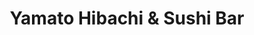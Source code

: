 ---
layout: place
title: "Yamato Hibachi & Sushi Bar"
permalink: /massachusetts/norwood/yamato-hibachi-sushi-bar.html
stateAbbr: MA
stateName: Massachusetts
cityName: Norwood
seo:
  name: "Yamato Hibachi & Sushi Bar"
  type: Restaurant
  links: null
description: "Looking for sushi in Norwood, Massachusetts? Check out Yamato Hibachi & Sushi Bar for a delightful Japanese dining experience. Enjoy a variety of sushi and o..."
place_id: ChIJ4fIGIid-5IkRwO8pgp_Ka7M
photos:
  - name: >-
      places/ChIJ4fIGIid-5IkRwO8pgp_Ka7M/photos/AeeoHcLWk1qKsOBV7BOu0vxoUpIARrsP2wN5JZQ9f2tTQigXgjfJPjs1jnH40FaJBErXAc0rHIibOjk_FRYU9qXQTKDRY8AI35mK1aXnH7trtaeS7knE0o0j_2xzXnc2xDMXmwBtjXlkuQqUgVhRzPe27AxqYs5-SRD92UxdPtZKmW339X6vpbpRCk459HfT4aNZwucl02GySAmkCvjq7XyPWVAStRVZ-euBsjxl4_NsM_4bYVZaSRI9jJ7eNDIM1olGhc26XUkFE3aUWG88Rzlqaz54KkYgH1_b-FOwJvHRweY9jg
    widthPx: 1500
    heightPx: 1000
    authorAttributions:
      - displayName: Yamato Hibachi & Sushi Bar
        uri: https://maps.google.com/maps/contrib/109972881304795477311
        photoUri: >-
          https://lh3.googleusercontent.com/a-/ALV-UjWmd9WfJQ6rMswQUGN-t5q5LReW1LNGfFTEGwQS1uFC8-lyYRo=s100-p-k-no-mo
    flagContentUri: >-
      https://www.google.com/local/imagery/report/?cb_client=maps_api_places.places_api&image_key=!1e10!2sAF1QipOCyr7UMNqbNjTo9qaXX6nJFuEsJoJKZB384cOP&hl=en-US
    googleMapsUri: >-
      https://www.google.com/maps/place//data=!3m4!1e2!3m2!1sAF1QipOCyr7UMNqbNjTo9qaXX6nJFuEsJoJKZB384cOP!2e10!4m2!3m1!1s0x89e47e272206f2e1:0xb36bca9f8229efc0
  - name: >-
      places/ChIJ4fIGIid-5IkRwO8pgp_Ka7M/photos/AeeoHcLCMCr0VHOgFWeTblfjS4f4vjT5eBSm7E7mUibdwXZqFJDUwBoesDijLQy-R_k2BqJKLrDnGsgIM07P36yzbr1_zEQhUruiSHayHZ46Y7s6bXAXZumVqtOIwDineePlrAMRZU5QyfIXwVj5LwEISIXrlbC1PhZxeJ8aR3XfzDTcd-BuJ06X5AFR7_lisD-Ut3ZLVWabPPaxAZs_lvLdmNe3-d8qtPvOwBAHxzisWqUFMIp3uF9jo6UFkBl19kmQTd9c45JvHSFrOZUHs2IiMYU0lOA3_R1wo7pEU3cjz9BsFA
    widthPx: 850
    heightPx: 478
    authorAttributions:
      - displayName: Yamato Hibachi & Sushi Bar
        uri: https://maps.google.com/maps/contrib/109972881304795477311
        photoUri: >-
          https://lh3.googleusercontent.com/a-/ALV-UjWmd9WfJQ6rMswQUGN-t5q5LReW1LNGfFTEGwQS1uFC8-lyYRo=s100-p-k-no-mo
    flagContentUri: >-
      https://www.google.com/local/imagery/report/?cb_client=maps_api_places.places_api&image_key=!1e10!2sAF1QipPDheMY6Q7Q1flU438FoikPQlD4i4JQQcGf8u2B&hl=en-US
    googleMapsUri: >-
      https://www.google.com/maps/place//data=!3m4!1e2!3m2!1sAF1QipPDheMY6Q7Q1flU438FoikPQlD4i4JQQcGf8u2B!2e10!4m2!3m1!1s0x89e47e272206f2e1:0xb36bca9f8229efc0
  - name: >-
      places/ChIJ4fIGIid-5IkRwO8pgp_Ka7M/photos/AeeoHcKKFEkSN2MEcTU0FuSVjAbD_0YGZvNkRPoKP1qhA_l1jq-DT-FmyniEzIvqAFy5M1YoipgybkOSjFR1O_rGhdCrzXTYC1JMFLzL600m-0mGDcTyDu9HrgsuT6zMxfbdlHX2Nx5yoXfO11bXs35tn6cCDIlTQsM5FC1hNCh1G3JE_RGxndEoglv_pmZgx6KoJX3cFWihXZHQDHC9RA7ifKUjU0Vrcc-toQ7V3DGVnOvga4CtzBxB1l96IyLKqZLSWKZBG4OyefoLMFYAXYHfRkR3s0wFyTaiZlxs8RUPTd4tpA
    widthPx: 769
    heightPx: 764
    authorAttributions:
      - displayName: Yamato Hibachi & Sushi Bar
        uri: https://maps.google.com/maps/contrib/109972881304795477311
        photoUri: >-
          https://lh3.googleusercontent.com/a-/ALV-UjWmd9WfJQ6rMswQUGN-t5q5LReW1LNGfFTEGwQS1uFC8-lyYRo=s100-p-k-no-mo
    flagContentUri: >-
      https://www.google.com/local/imagery/report/?cb_client=maps_api_places.places_api&image_key=!1e10!2sAF1QipNCqvU9w94BbE3-ogzZ3t70a-ci7B5_RqKu9qGE&hl=en-US
    googleMapsUri: >-
      https://www.google.com/maps/place//data=!3m4!1e2!3m2!1sAF1QipNCqvU9w94BbE3-ogzZ3t70a-ci7B5_RqKu9qGE!2e10!4m2!3m1!1s0x89e47e272206f2e1:0xb36bca9f8229efc0
  - name: >-
      places/ChIJ4fIGIid-5IkRwO8pgp_Ka7M/photos/AeeoHcLF1IOWTMyA5wYV3ET6pyHNcj4ggXDRm6ai2c71nEHuT43hAD7Z3gCJ2Ip_OzU98MYW9BKd5mXhmNFP6dhN_YgbAezbZZHdNVjJZGteqBytnz1nKkaCPoiImfOgeNovA9FUf3xXCCYLAJ3qI8nZaXJDCRjhll06n4rqFxyJDRD525FEvEGN5PvdyC078cv2bV7WAe0fIq3lrYZ6AL-uJMJu0heuFBNWAWoMe5WIR19AKWMino2IeM6S5shO2U8CAS-BY1GemdZv-05rZlL_T_BCxNEMiUpHlTRLZ9xU0EUiXQ
    widthPx: 1112
    heightPx: 1152
    authorAttributions:
      - displayName: Yamato Hibachi & Sushi Bar
        uri: https://maps.google.com/maps/contrib/109972881304795477311
        photoUri: >-
          https://lh3.googleusercontent.com/a-/ALV-UjWmd9WfJQ6rMswQUGN-t5q5LReW1LNGfFTEGwQS1uFC8-lyYRo=s100-p-k-no-mo
    flagContentUri: >-
      https://www.google.com/local/imagery/report/?cb_client=maps_api_places.places_api&image_key=!1e10!2sAF1QipPvVruFzDt7c2FcZn5cshYsbj5NmU-Ii77aIs2r&hl=en-US
    googleMapsUri: >-
      https://www.google.com/maps/place//data=!3m4!1e2!3m2!1sAF1QipPvVruFzDt7c2FcZn5cshYsbj5NmU-Ii77aIs2r!2e10!4m2!3m1!1s0x89e47e272206f2e1:0xb36bca9f8229efc0
  - name: >-
      places/ChIJ4fIGIid-5IkRwO8pgp_Ka7M/photos/AeeoHcI2cRWds0gdLfbjWapxhkwofbTt1ATdQiFdDkZwjuRYFwc6Lz1alT-MZRRU8yDn29LhLAdCRkUY7cMrwy3oDFXt7S_rFq7U3HYm7OtSihs9qIkgYIqvMnB619GhMy7E0rf-utlOg8c-oH5cvJPN9iYv7YG0ngaeBJh3V9D3ZVeqvZMM_1mPl5axVNHpCpcja2KfiH4lgtx0UgxpgUgWWFZPwd5ZbH2SjD6inLumH4X_QZQCOxUEsFODW0uGc9ibKq1DSIcwV-uD2-aRzpbW9CWQ9muyH7C98gqJtfjRhOXkdw
    widthPx: 912
    heightPx: 1112
    authorAttributions:
      - displayName: Yamato Hibachi & Sushi Bar
        uri: https://maps.google.com/maps/contrib/109972881304795477311
        photoUri: >-
          https://lh3.googleusercontent.com/a-/ALV-UjWmd9WfJQ6rMswQUGN-t5q5LReW1LNGfFTEGwQS1uFC8-lyYRo=s100-p-k-no-mo
    flagContentUri: >-
      https://www.google.com/local/imagery/report/?cb_client=maps_api_places.places_api&image_key=!1e10!2sAF1QipM4SBROv5anCbavilcpmtqEXdVC8CjF3LeFYUrc&hl=en-US
    googleMapsUri: >-
      https://www.google.com/maps/place//data=!3m4!1e2!3m2!1sAF1QipM4SBROv5anCbavilcpmtqEXdVC8CjF3LeFYUrc!2e10!4m2!3m1!1s0x89e47e272206f2e1:0xb36bca9f8229efc0
  - name: >-
      places/ChIJ4fIGIid-5IkRwO8pgp_Ka7M/photos/AeeoHcJDb2Goj48TRn8nQKXGO3TMezcWvARMH9_aIknl5Os8477cPUzjtKDZbj6ExbMNfBJ4l5Vc1qqf1BJ32nSKJv1WK7r6u0y88jVmqOBLQ8xnhKQkL8HqVfNcKVuscNTnC8fAU_1uMUk2i5TTE9vXDpkHldPMRQTWAJxYnieJFdadxOeslwxpodMxVogx5aWK1KM49U_ORmmgFYWlGG24luqeHAnNEc4Cq7X0Q_kbm6RA6LZqCpkgi-Apsv4NoRAr3TPjTrmTzOH3EsdDbVEhgprGj2M0bePFc4swFNF4MX8BWw
    widthPx: 879
    heightPx: 750
    authorAttributions:
      - displayName: Yamato Hibachi & Sushi Bar
        uri: https://maps.google.com/maps/contrib/109972881304795477311
        photoUri: >-
          https://lh3.googleusercontent.com/a-/ALV-UjWmd9WfJQ6rMswQUGN-t5q5LReW1LNGfFTEGwQS1uFC8-lyYRo=s100-p-k-no-mo
    flagContentUri: >-
      https://www.google.com/local/imagery/report/?cb_client=maps_api_places.places_api&image_key=!1e10!2sAF1QipMIklnkWYkRRxXmMqrA0skP8rMdIf6zho3SYDFo&hl=en-US
    googleMapsUri: >-
      https://www.google.com/maps/place//data=!3m4!1e2!3m2!1sAF1QipMIklnkWYkRRxXmMqrA0skP8rMdIf6zho3SYDFo!2e10!4m2!3m1!1s0x89e47e272206f2e1:0xb36bca9f8229efc0
  - name: >-
      places/ChIJ4fIGIid-5IkRwO8pgp_Ka7M/photos/AeeoHcIIBhMLvflLH0EVP74hAs9n0ngvcV1xIeVITB2mAXS-jP2BtHIi8xMi5h26xRMqsrdHpY6FgQn1AJEhdI842SkKOK4FRCoFjuhf4VwCEqNXR9Zb055HiAUtu_mIK1T_Yo01yJNMHA8oRCx_Qm_Arvv2WPqNBK6jeAIYviS04i_ZCbO1i_Zd5JU09kKuatWblKdWg-xRHgdRdWpyAa9baaO8J_O_qpMc7p-bxQH1obyg4ROVZW5wFSdV_K5hOC3bVf4wz8IuO23Sm7Y0Z-IjLsAqNdPtujnNfq63cdhk9Hszgg
    widthPx: 1026
    heightPx: 787
    authorAttributions:
      - displayName: Yamato Hibachi & Sushi Bar
        uri: https://maps.google.com/maps/contrib/109972881304795477311
        photoUri: >-
          https://lh3.googleusercontent.com/a-/ALV-UjWmd9WfJQ6rMswQUGN-t5q5LReW1LNGfFTEGwQS1uFC8-lyYRo=s100-p-k-no-mo
    flagContentUri: >-
      https://www.google.com/local/imagery/report/?cb_client=maps_api_places.places_api&image_key=!1e10!2sAF1QipOYSJLztbLKmvmMuJO2bwzk8lkPvcL6AZnr21K6&hl=en-US
    googleMapsUri: >-
      https://www.google.com/maps/place//data=!3m4!1e2!3m2!1sAF1QipOYSJLztbLKmvmMuJO2bwzk8lkPvcL6AZnr21K6!2e10!4m2!3m1!1s0x89e47e272206f2e1:0xb36bca9f8229efc0
  - name: >-
      places/ChIJ4fIGIid-5IkRwO8pgp_Ka7M/photos/AeeoHcJf0MA3IQSH-fjxb3SwmVaRxB_Glfe7gK8au2h8uJPEa03RLqEiyuXzm-l3Xp8cNN4EdoKIPzJB93YERd_jYItiG3lAQSembixpGUMJH5hS9PmdUBxktkoFsXYP7EWAkU6CSWS-iWYrZdbVx_ZJ_qCWIoskCeItJmpETE7-7VEZMcUzcl63DpaMNPwvRXWxOL2z6CYE6EkXJNufG6zV9bo4H9IOY5NlixuU474k8rFABHtOxibhcu4fo0m8ux8Zczq23Xx2ML1LEbYPx8O1Msu1iG3Yd5LrLTwITpTxwy8jzw
    widthPx: 1003
    heightPx: 721
    authorAttributions:
      - displayName: Yamato Hibachi & Sushi Bar
        uri: https://maps.google.com/maps/contrib/109972881304795477311
        photoUri: >-
          https://lh3.googleusercontent.com/a-/ALV-UjWmd9WfJQ6rMswQUGN-t5q5LReW1LNGfFTEGwQS1uFC8-lyYRo=s100-p-k-no-mo
    flagContentUri: >-
      https://www.google.com/local/imagery/report/?cb_client=maps_api_places.places_api&image_key=!1e10!2sAF1QipM39s-x3cK-yu3ylc80p7Pktjv8-pdeEw4OVGDb&hl=en-US
    googleMapsUri: >-
      https://www.google.com/maps/place//data=!3m4!1e2!3m2!1sAF1QipM39s-x3cK-yu3ylc80p7Pktjv8-pdeEw4OVGDb!2e10!4m2!3m1!1s0x89e47e272206f2e1:0xb36bca9f8229efc0
  - name: >-
      places/ChIJ4fIGIid-5IkRwO8pgp_Ka7M/photos/AeeoHcLPyGTeUVDxvImqNH0pvFKyhzaBbLaHUfIIaex2bPZ8UtIJJoYC1kvO-o-AoebmZTYigCIhqWRmYMnvYlmfq8c9QSIh-5IAjEkkZRL6QfH2_53ePSiJEdHRGZXL9ToPHP3r3cMyhqmcBfb6pVXUhKZHr5CyqPNfRR2Id3R6LVbd1QsePALBNqkUgwtOcrqQfRn3i4bgAZWNOtHlo235a5l1Spu87N8j1SMUA2JXpWWE0T8wQaCVY3qfwTsBB99gLE4RaoVQ49VzLA-HCgHR7idqnNMfi5CdPlh8656jDXa9ng
    widthPx: 627
    heightPx: 756
    authorAttributions:
      - displayName: Yamato Hibachi & Sushi Bar
        uri: https://maps.google.com/maps/contrib/109972881304795477311
        photoUri: >-
          https://lh3.googleusercontent.com/a-/ALV-UjWmd9WfJQ6rMswQUGN-t5q5LReW1LNGfFTEGwQS1uFC8-lyYRo=s100-p-k-no-mo
    flagContentUri: >-
      https://www.google.com/local/imagery/report/?cb_client=maps_api_places.places_api&image_key=!1e10!2sAF1QipMPc527ASMspst7XCFtDmO7Cu10mLvsE7cgXbhS&hl=en-US
    googleMapsUri: >-
      https://www.google.com/maps/place//data=!3m4!1e2!3m2!1sAF1QipMPc527ASMspst7XCFtDmO7Cu10mLvsE7cgXbhS!2e10!4m2!3m1!1s0x89e47e272206f2e1:0xb36bca9f8229efc0
  - name: >-
      places/ChIJ4fIGIid-5IkRwO8pgp_Ka7M/photos/AeeoHcKSMSkezqCWFUh0bCtu3rcmqBwl9FXu4cvFguZn5T4vf4K85CyhkYBdoQALqhB9U3RJieCkwGxFVN_gzUPyZnc3f44lfwLoLDPdGaS68rn3bz81BAa4PmJ0lt1yiBK6wzu3thO2vMPkxc-nUlAYy5u2Ua9OBW3sjMcw3Ok13PAP6xvGitxQrHtOp_tKdqY_Z-5sUoOa8-fQApIMDZzIOP3JR8DqXRxtlkKdfYbtUr4asitOSNsP_WO7XLu78f-FI5fHjkj0QQk2m2NMxottx3Q9GeiVOF7scmVEVKWQ6jjULg
    widthPx: 915
    heightPx: 772
    authorAttributions:
      - displayName: Yamato Hibachi & Sushi Bar
        uri: https://maps.google.com/maps/contrib/109972881304795477311
        photoUri: >-
          https://lh3.googleusercontent.com/a-/ALV-UjWmd9WfJQ6rMswQUGN-t5q5LReW1LNGfFTEGwQS1uFC8-lyYRo=s100-p-k-no-mo
    flagContentUri: >-
      https://www.google.com/local/imagery/report/?cb_client=maps_api_places.places_api&image_key=!1e10!2sAF1QipP7eksDTqF2g463KBoaZjKVCdaW8njflWA1vDVR&hl=en-US
    googleMapsUri: >-
      https://www.google.com/maps/place//data=!3m4!1e2!3m2!1sAF1QipP7eksDTqF2g463KBoaZjKVCdaW8njflWA1vDVR!2e10!4m2!3m1!1s0x89e47e272206f2e1:0xb36bca9f8229efc0
address: 1200 Boston-Providence Turnpike, Norwood, MA 02062, USA
street: 1200 Boston-Providence Turnpike
city: Norwood
state: MA
zip: '02062'
country: USA
neighborhood: null
latitude: '42.171955'
longitude: '-71.194870'
accessibility_options:
  wheelchairAccessibleParking: true
  wheelchairAccessibleEntrance: true
  wheelchairAccessibleRestroom: true
  wheelchairAccessibleSeating: true
business_status: OPERATIONAL
name: Yamato Hibachi & Sushi Bar
google_maps_links:
  directionsUri: >-
    https://www.google.com/maps/dir//''/data=!4m7!4m6!1m1!4e2!1m2!1m1!1s0x89e47e272206f2e1:0xb36bca9f8229efc0!3e0
  placeUri: https://maps.google.com/?cid=12928649941729537984
  writeAReviewUri: >-
    https://www.google.com/maps/place//data=!4m3!3m2!1s0x89e47e272206f2e1:0xb36bca9f8229efc0!12e1
  reviewsUri: >-
    https://www.google.com/maps/place//data=!4m4!3m3!1s0x89e47e272206f2e1:0xb36bca9f8229efc0!9m1!1b1
  photosUri: >-
    https://www.google.com/maps/place//data=!4m3!3m2!1s0x89e47e272206f2e1:0xb36bca9f8229efc0!10e5
primary_type: Japanese Restaurant
opening_hours:
  regular: null
  current: null
secondary_opening_hours:
  regular:
    weekdayDescriptions: null
    type: null
  current:
    weekdayDescriptions: null
    type: null
phone: null
price_level: null
price_range: null
rating: null
rating_count: 0
website: null
reviews: null
parking_options: null
payment_options: null
allow_dogs: null
curbside_pickup: null
delivery: null
dine_in: null
good_for_children: null
good_for_groups: null
good_for_sports: null
live_music: null
menu_for_children: null
outdoor_seating: null
reservable: null
restroom: null
serves_beer: null
serves_breakfast: null
serves_brunch: null
serves_cocktails: null
serves_coffee: null
serves_dinner: null
serves_dessert: null
serves_lunch: null
serves_vegetarian_food: null
serves_wine: null
takeout: null
summary: null

---